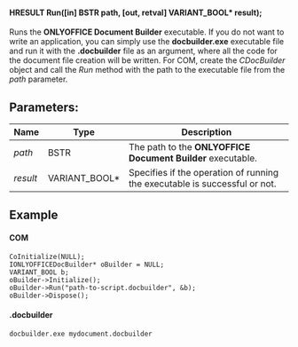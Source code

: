 #### HRESULT Run(\[in] BSTR path, \[out, retval] VARIANT\_BOOL\* result);

Runs the **ONLYOFFICE Document Builder** executable. If you do not want to write an application, you can simply use the **docbuilder.exe** executable file and run it with the **.docbuilder** file as an argument, where all the code for the document file creation will be written. For COM, create the *CDocBuilder* object and call the *Run* method with the path to the executable file from the *path* parameter.

## Parameters:

| Name     | Type            | Description                                                                |
| -------- | --------------- | -------------------------------------------------------------------------- |
| *path*   | BSTR            | The path to the **ONLYOFFICE Document Builder** executable.                |
| *result* | VARIANT\_BOOL\* | Specifies if the operation of running the executable is successful or not. |

## Example

#### COM

```
CoInitialize(NULL);
IONLYOFFICEDocBuilder* oBuilder = NULL;
VARIANT_BOOL b;
oBuilder->Initialize();
oBuilder->Run("path-to-script.docbuilder", &b);
oBuilder->Dispose();
```

#### .docbuilder

```
docbuilder.exe mydocument.docbuilder
```
